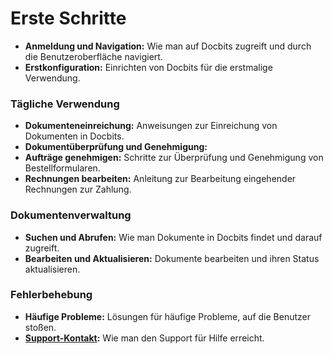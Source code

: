 # Erste Schritte

* **Anmeldung und Navigation:** Wie man auf Docbits zugreift und durch die Benutzeroberfläche navigiert.
* **Erstkonfiguration:** Einrichten von Docbits für die erstmalige Verwendung.

### Tägliche Verwendung

* **Dokumenteneinreichung:** Anweisungen zur Einreichung von Dokumenten in Docbits.
* **Dokumentüberprüfung und Genehmigung:**
* **Aufträge genehmigen:** Schritte zur Überprüfung und Genehmigung von Bestellformularen.
* **Rechnungen bearbeiten:** Anleitung zur Bearbeitung eingehender Rechnungen zur Zahlung.

### Dokumentenverwaltung

* **Suchen und Abrufen:** Wie man Dokumente in Docbits findet und darauf zugreift.
* **Bearbeiten und Aktualisieren:** Dokumente bearbeiten und ihren Status aktualisieren.

### Fehlerbehebung

* **Häufige Probleme:** Lösungen für häufige Probleme, auf die Benutzer stoßen.
* [**Support-Kontakt**](overview/user-support.md)**:** Wie man den Support für Hilfe erreicht.

